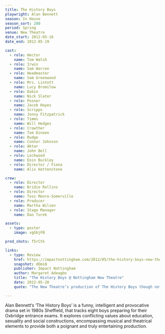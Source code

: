 ```yaml
---
title: The History Boys
playwright: Alan Bennett
season: In House
season_sort: 280
period: Spring
venue: New Theatre
date_start: 2012-05-16
date_end: 2012-05-19

cast:
  - role: Hector
    name: Tom Walsh
  - role: Irwin
    name: Sam Warren
  - role: Headmaster
    name: Sam Greenwood
  - role: Mrs. Lintott
    name: Lucy Bromilow
  - role: Dakin
    name: Nick Slater
  - role: Posner
    name: Jacob Hayes
  - role: Scripps
    name: Jonny Fitzpatrick
  - role: Timms
    name: Will Hedges
  - role: Crowther
    name: Tom Dineen
  - role: Rudge
    name: Connor Johnson
  - role: Aktar
    name: John Bell
  - role: Lockwood
    name: Eoin Buckley
  - role: Director / Fiona
    name: Alix Hattenstone

crew:
  - role: Director
    name: Bridie Rollins
  - role: Director
    name: Tess Monro-Somerville
  - role: Producer
    name: Martha Wilson
  - role: Stage Manager
    name: Dan Turek

assets:
  - type: poster
    image: vgGbjFB

prod_shots: f5rCtk

links:
  - type: Review
    href: https://impactnottingham.com/2012/05/the-history-boys-new-theatre/
    snapshot: dOmiQ
    publisher: Impact Nottingham
    author: Margaret Adeagbo
    title: "The History Boys @ Nottingham New Theatre"
    date: 2012-05-20
    quote: "The New Theatre’s production of The History Boys though not a faultless presentation is ultimately a very successful rendition which I would certainly recommend as the play is a thoroughly captivating experience."

---
```


Alan Bennett’s ‘The History Boys’ is a funny, intelligent and provocative drama set in 1980s Sheffield, that tracks eight boys preparing for their Oxbridge entrance exams. It explores conflicting values about education, sexuality and social constructions, encompassing musical and theatrical elements to provide both a poignant and truly entertaining production.
